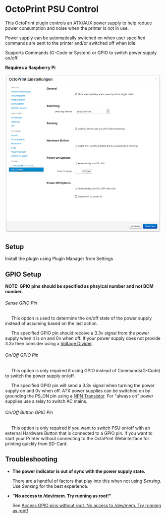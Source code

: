 # OctoPrint PSU Control
This OctoPrint plugin controls an ATX/AUX power supply to help reduce power consumption and noise when the printer is not in use.

Power supply can be automatically switched on when user specified commands are sent to the printer and/or switched off when idle.

Supports Commands (G-Code or System) or GPIO to switch power supply on/off.

**Requires a Raspberry Pi**

![PSUControl](psucontrol_navbar_settings.png?raw=true)
 
 
## Setup

Install the plugin using Plugin Manager from Settings
 
 
## GPIO Setup

**NOTE: GPIO pins should be specified as phsyical number and not BCM number.**

###### Sense GPIO Pin
&nbsp;&nbsp;&nbsp;&nbsp; This option is used to determine the on/off state of the power supply instead of assuming based on the last action.

&nbsp;&nbsp;&nbsp;&nbsp; The specified GPIO pin should receive a 3.3v signal from the power supply when it is on and 0v when off. If your power supply does not provide 3.3v then consider using a [Voltage Divider](https://en.wikipedia.org/wiki/Voltage_divider).


###### On/Off GPIO Pin
&nbsp;&nbsp;&nbsp;&nbsp; This option is only required if using GPIO instead of Commands(G-Code) to switch the power supply on/off.

&nbsp;&nbsp;&nbsp;&nbsp; The specified GPIO pin will send a 3.3v signal when turning the power supply on and 0v when off. ATX power supplies can be switched on by grounding the PS_ON pin using a [NPN Transistor](https://en.wikipedia.org/wiki/Bipolar_junction_transistor). For "always on" power supplies use a relay to switch AC mains.

###### On/Off Button GPIO Pin
&nbsp;&nbsp;&nbsp;&nbsp; This option is only required if you want to switch PSU on/off with an external Hardware Button that is connected to a GPIO pin. If you want to start your Printer without connecting to the OctoPrint Webinterface for printing quickly from SD-Card.


## Troubleshooting
- **The power indicator is out of sync with the power supply state.**

    There are a handful of factors that play into this when not using *Sensing*. Use *Sensing* for the best experience.
 
- **"No access to /dev/mem. Try running as root!"**

    See [Access GPIO pins without root. No access to /dev/mem. Try running as root!](https://raspberrypi.stackexchange.com/questions/40105/access-gpio-pins-without-root-no-access-to-dev-mem-try-running-as-root)
